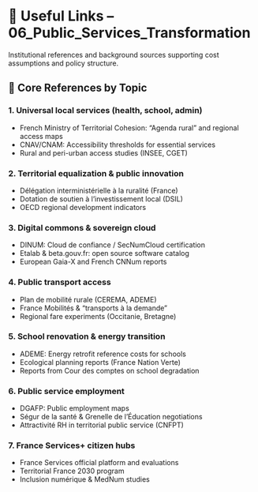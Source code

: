 # 🔗 Useful Links – 06_Public_Services_Transformation

Institutional references and background sources supporting cost assumptions and policy structure.

## 📘 Core References by Topic

### 1. Universal local services (health, school, admin)
- French Ministry of Territorial Cohesion: “Agenda rural” and regional access maps
- CNAV/CNAM: Accessibility thresholds for essential services
- Rural and peri-urban access studies (INSEE, CGET)

### 2. Territorial equalization & public innovation
- Délégation interministérielle à la ruralité (France)
- Dotation de soutien à l’investissement local (DSIL)
- OECD regional development indicators

### 3. Digital commons & sovereign cloud
- DINUM: Cloud de confiance / SecNumCloud certification
- Etalab & beta.gouv.fr: open source software catalog
- European Gaia-X and French CNNum reports

### 4. Public transport access
- Plan de mobilité rurale (CEREMA, ADEME)
- France Mobilités & “transports à la demande”
- Regional fare experiments (Occitanie, Bretagne)

### 5. School renovation & energy transition
- ADEME: Energy retrofit reference costs for schools
- Ecological planning reports (France Nation Verte)
- Reports from Cour des comptes on school degradation

### 6. Public service employment
- DGAFP: Public employment maps
- Ségur de la santé & Grenelle de l’Éducation negotiations
- Attractivité RH in territorial public service (CNFPT)

### 7. France Services+ citizen hubs
- France Services official platform and evaluations
- Territorial France 2030 program
- Inclusion numérique & MedNum studies
